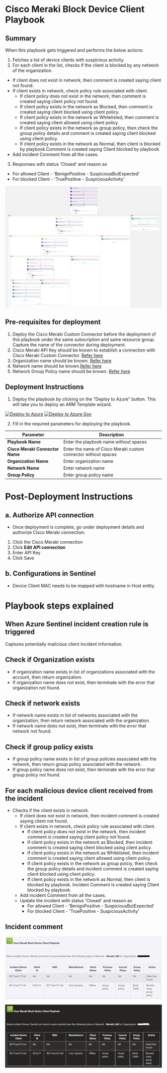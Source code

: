 # Cisco Meraki Block Device Client Playbook



## Summary
 When this playbook gets triggered and performs the below actions:
 1. Fetches a list of device clients with suspicious activity.
 2. For each client in the list, checks if the client is blocked by any network of the organization.
  - If client does not exist in network, then  comment is created saying client not found.
  - If client exists in network, check policy rule associated with client.
     * If client policy does not exist in the network, then comment is created saying client policy not found.
     *  If client policy exists in the network as Blocked, then comment is created saying client blocked using client policy.
     *  If client policy exists in the network as Whitelisted, then comment is created saying client allowed using client policy.
     *  If client policy exists in the network as group policy, then check the group policy details and comment is created saying client blocked using client policy.
     *  If client policy exists in the network as Normal, then client is blocked by playbook.Comment is created saying Client blocked by playbook.
  - Add incident Comment from all the cases.
3. Responses with status 'Closed' and reason as
  - For allowed Client - 'BenignPositive - SuspiciousButExpected'
  - For blocked Client - 'TruePositive - SuspiciousActivity' 


![Meraki](./Images/PlaybookDesignerLight.png)



 ## Pre-requisites for deployment
1. Deploy the Cisco Meraki Custom Connector before the deployment of this playbook under the same subscription and same resource group. Capture the name of the connector during deployment.
2. Cisco Meraki API Key should be known to establish a connection with Cisco Meraki Custom Connector. [Refer here](https://developer.cisco.com/meraki/api-v1/#!getting-started/authorization)
3. Organization name should be known. [Refer here](https://developer.cisco.com/meraki/api-v1/#!getting-started/find-your-organization-id) 
4. Network name should be known.[Refer here](https://developer.cisco.com/meraki/api-v1/#!getting-started/find-your-network-id)
5. Network Group Policy name should be known. [Refer here](./Images/Scheduling-FromOneDay.png)

 ## Deployment Instructions
 1. Deploy the playbook by clicking on the "Deploy to Azure" button. This will take you to deploy an ARM Template wizard.

[![Deploy to Azure](https://aka.ms/deploytoazurebutton)](https://portal.azure.com/#create/Microsoft.Template/uri/https%3A%2F%2Fraw.githubusercontent.com%2FAzure%2FAzure-Sentinel%2Ftree%2Fmaster%2FMasterPlaybooks%2FRemediation-Host%2FCiscoMeraki-Remediation-Host%2Fazuredeploy.json)
[![Deploy to Azure Gov](https://aka.ms/deploytoazuregovbutton)](https://portal.azure.us/#create/Microsoft.Template/uri/https%3A%2F%2Fraw.githubusercontent.com%2FAzure%2FAzure-Sentinel%2Ftree%2Fmaster%2FMasterPlaybooks%2FRemediation-Host%2FCiscoMeraki-Remediation-Host%2Fazuredeploy.json)


 2. Fill in the required parameters for deploying the playbook.

 | Parameter  | Description |
| ------------- | ------------- |
| **Playbook Name** | Enter the playbook name without spaces |
| **Cisco Meraki Connector Name**|Enter the name of Cisco Meraki custom connector without spaces | 
| **Organization Name** | Enter organization name |
| **Network Name**| Enter network name | 
| **Group Policy**|Enter group policy name |


# Post-Deployment Instructions 
## a. Authorize API connection
* Once deployment is complete, go under deployment details and authorize Cisco Meraki connection. 
1.  Click the Cisco Meraki connection
2.  Click **Edit API connection**
3.  Enter API Key
4.  Click Save

## b. Configurations in Sentinel
- Device Client MAC needs to be mapped with hostname in Host entity.

# Playbook steps explained
## When Azure Sentinel incident creation rule is triggered
  Captures potentially malicious client incident information.


## Check if Organization exists
 *  If organization name exists in list of organizations associated with the account, then return organization. 
 *  If organization name does not exist, then terminate with the error that organization not found.

 ## Check if network exists
  *  If network name exists in list of networks associated with the organization, then return network associated with the organization. 
  *  If network name does not exist, then terminate with the error that network not found.

  ## Check if group policy exists
  *  If group policy name exists in list of group policies associated with the network, then return group policy associated with the network. 
  *  If group policy name does not exist, then terminate with the error that group policy not found.

## For each malicious device client received from the incident
- Checks if the client exists in network.
  - If client does not exist in network, then incident comment is created saying client not found.
  - If client exists in network, check policy rule associated with client.
     * If client policy does not exist in the network, then incident comment is created saying client policy not found.
     *  If client policy exists in the network as Blocked, then incident comment is created saying client blocked using client policy.
     *  If client policy exists in the network as Whitelisted, then incident comment is created saying client allowed using client policy.
     *  If client policy exists in the network as group polciy, then check the group policy details and  incident comment is created saying client blocked using client policy.
     *  If client policy exists in the network as Normal, then client is blocked by playbook. Incident Comment is created saying Client blocked by playbook.
  - Add incident Comment from all the cases.
  - Update the incident with status 'Closed' and reason as
    - For allowed Client - 'BenignPositive - SuspiciousButExpected'
    - For blocked Client - 'TruePositive - SuspiciousActivity'

## Incident comment 
![meraki](./Images/IncidentCommentLight.jpg)

![meraki](./Images/IncidentCommentDark.jpg)